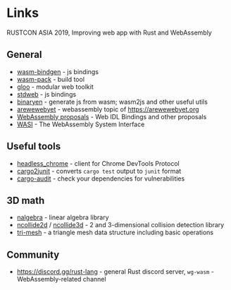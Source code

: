 # Links

RUSTCON ASIA 2019, Improving web app with Rust and WebAssembly

## General

- [wasm-bindgen](https://github.com/rustwasm/wasm-bindgen) - js bindings
- [wasm-pack](https://github.com/rustwasm/wasm-pack) - build tool
- [gloo](https://github.com/rustwasm/gloo) - modular web toolkit
- [stdweb](https://github.com/koute/stdweb) - js bindings
- [binaryen](https://github.com/WebAssembly/binaryen) - generate js from wasm; wasm2js and other useful utils
- [arewewebyet](https://www.arewewebyet.org/topics/webassembly/) - webassembly topic of https://arewewebyet.org
- [WebAssembly proposals](https://github.com/WebAssembly/proposals) - Web IDL Bindings and other proposals
- [WASI](https://wasi.dev/) - The WebAssembly System Interface

## Useful tools

- [headless_chrome](https://crates.io/crates/headless_chrome) - client for Chrome DevTools Protocol
- [cargo2junit](https://crates.io/crates/cargo2junit) - converts `cargo test` output to `junit` format
- [cargo-audit](https://crates.io/crates/cargo-audit) - check your dependencies for vulnerabilities

## 3D math
- [nalgebra](https://crates.io/crates/nalgebra) - linear algebra library
- [ncollide2d](https://crates.io/crates/ncollide2d) / [ncollide3d](https://crates.io/crates/ncollide2d) - 2 and 3-dimensional collision detection library
- [tri-mesh](https://crates.io/crates/tri-mesh) - a triangle mesh data structure including basic operations

## Community
- https://discord.gg/rust-lang - general Rust discord server, `wg-wasm` - WebAssembly-related channel
